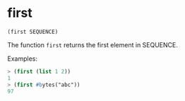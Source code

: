 # first

`(first SEQUENCE)`

The function `first` returns the first element in SEQUENCE.

Examples:

```lisp
> (first (list 1 2))
1
> (first #bytes("abc"))
97
```
